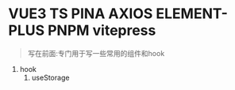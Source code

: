 # VUE3 TS PINA AXIOS ELEMENT-PLUS PNPM vitepress

> 写在前面:专门用于写一些常用的组件和hook

1. hook
   1. useStorage

  

